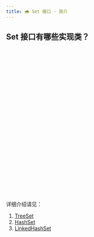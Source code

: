 ```yaml
---
title: 🌧️ Set 接口 - 简介
---
```


## Set 接口有哪些实现类？

<iframe :src="$withBase('/mindmap/set_summary.html')" width="100%" height="400" frameborder="0" scrolling="No" leftmargin="0" topmargin="0"></iframe>

详细介绍请见：
1. [TreeSet](/interview/java-collection/set/treeset)
2. [HashSet](/interview/java-collection/set/hashset)
3. [LinkedHashSet](/interview/java-collection/set/linkedhashset)

